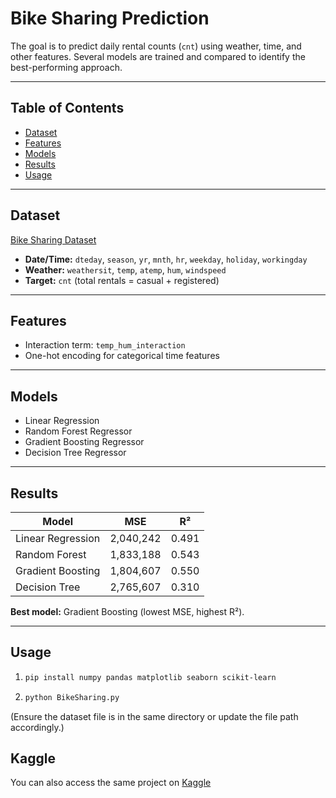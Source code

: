 # Bike Sharing Prediction

The goal is to predict daily rental counts (`cnt`) using weather, time, and other features. Several models are trained and compared to identify the best-performing approach.   

---

## Table of Contents
- [Dataset](#dataset)
- [Features](#features)
- [Models](#models)
- [Results](#results)
- [Usage](#usage)

---

## Dataset
[Bike Sharing Dataset](https://www.kaggle.com/datasets/marklvl/bike-sharing-dataset/data)
- **Date/Time:** `dteday`, `season`, `yr`, `mnth`, `hr`, `weekday`, `holiday`, `workingday`  
- **Weather:** `weathersit`, `temp`, `atemp`, `hum`, `windspeed`  
- **Target:** `cnt` (total rentals = casual + registered)  

---

## Features
- Interaction term: `temp_hum_interaction`  
- One-hot encoding for categorical time features  

---

## Models
- Linear Regression  
- Random Forest Regressor  
- Gradient Boosting Regressor  
- Decision Tree Regressor  

---

## Results
| Model               | MSE        | R²    |
|----------------------|------------|-------|
| Linear Regression    | 2,040,242  | 0.491 |
| Random Forest        | 1,833,188  | 0.543 |
| Gradient Boosting    | 1,804,607  | 0.550 |
| Decision Tree        | 2,765,607  | 0.310 |

**Best model:** Gradient Boosting (lowest MSE, highest R²).  

---

## Usage
1. ```bash
   pip install numpy pandas matplotlib seaborn scikit-learn
2. ```bash
   python BikeSharing.py
(Ensure the dataset file is in the same directory or update the file path accordingly.)

## Kaggle
You can also access the same project on [Kaggle](https://www.kaggle.com/code/gumaruw/predicting-bike-sharing-demand-with-ml)
